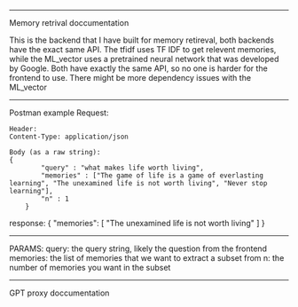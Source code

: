 ************************************************************************
Memory retrival doccumentation

This is the backend that I have built for memory retireval, both 
backends have the exact same API. The tfidf uses TF IDF to get relevent
memories, while the ML_vector uses a pretrained neural network that was 
developed by Google. Both have exactly the same API, so no one is harder
for the frontend to use. There might be more dependency issues with the 
ML_vector

------------------------------------------------------------------------
Postman example
Request:

    Header:
    Content-Type: application/json

    Body (as a raw string):
    {
            "query" : "what makes life worth living", 
            "memories" : ["The game of life is a game of everlasting learning", "The unexamined life is not worth living", "Never stop learning"],
            "n" : 1
        }

response:
    {
    "memories": [
        "The unexamined life is not worth living"
    ]
}

------------------------------------------------------------------------
PARAMS:
query: the query string, likely the question from the frontend
memories: the list of memories that we want to extract a subset from
n: the number of memories you want in the subset

************************************************************************

GPT proxy doccumentation
